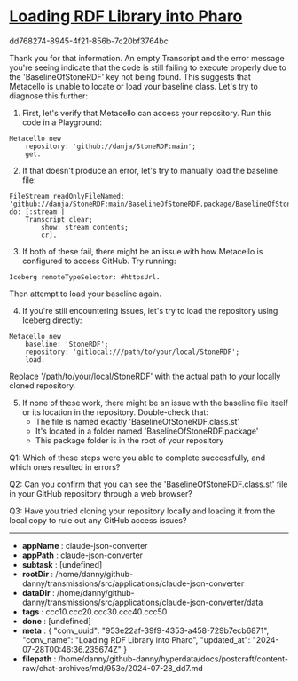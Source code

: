 # [Loading RDF Library into Pharo](https://claude.ai/chat/953e22af-39f9-4353-a458-729b7ecb6871)

dd768274-8945-4f21-856b-7c20bf3764bc

 Thank you for that information. An empty Transcript and the error message you're seeing indicate that the code is still failing to execute properly due to the 'BaselineOfStoneRDF' key not being found. This suggests that Metacello is unable to locate or load your baseline class. Let's try to diagnose this further:

1. First, let's verify that Metacello can access your repository. Run this code in a Playground:

```smalltalk
Metacello new
    repository: 'github://danja/StoneRDF:main';
    get.
```

2. If that doesn't produce an error, let's try to manually load the baseline file:

```smalltalk
FileStream readOnlyFileNamed: 'github://danja/StoneRDF:main/BaselineOfStoneRDF.package/BaselineOfStoneRDF.class.st' do: [:stream |
    Transcript clear;
        show: stream contents;
        cr].
```

3. If both of these fail, there might be an issue with how Metacello is configured to access GitHub. Try running:

```smalltalk
Iceberg remoteTypeSelector: #httpsUrl.
```

Then attempt to load your baseline again.

4. If you're still encountering issues, let's try to load the repository using Iceberg directly:

```smalltalk
Metacello new
    baseline: 'StoneRDF';
    repository: 'gitlocal:///path/to/your/local/StoneRDF';
    load.
```

Replace '/path/to/your/local/StoneRDF' with the actual path to your locally cloned repository.

5. If none of these work, there might be an issue with the baseline file itself or its location in the repository. Double-check that:
   - The file is named exactly 'BaselineOfStoneRDF.class.st'
   - It's located in a folder named 'BaselineOfStoneRDF.package'
   - This package folder is in the root of your repository

Q1: Which of these steps were you able to complete successfully, and which ones resulted in errors?

Q2: Can you confirm that you can see the 'BaselineOfStoneRDF.class.st' file in your GitHub repository through a web browser?

Q3: Have you tried cloning your repository locally and loading it from the local copy to rule out any GitHub access issues?

---

* **appName** : claude-json-converter
* **appPath** : claude-json-converter
* **subtask** : [undefined]
* **rootDir** : /home/danny/github-danny/transmissions/src/applications/claude-json-converter
* **dataDir** : /home/danny/github-danny/transmissions/src/applications/claude-json-converter/data
* **tags** : ccc10.ccc20.ccc30.ccc40.ccc50
* **done** : [undefined]
* **meta** : {
  "conv_uuid": "953e22af-39f9-4353-a458-729b7ecb6871",
  "conv_name": "Loading RDF Library into Pharo",
  "updated_at": "2024-07-28T00:46:36.235674Z"
}
* **filepath** : /home/danny/github-danny/hyperdata/docs/postcraft/content-raw/chat-archives/md/953e/2024-07-28_dd7.md